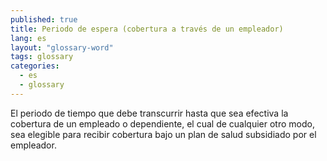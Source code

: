 ```yaml
---
published: true
title: Periodo de espera (cobertura a través de un empleador)
lang: es
layout: "glossary-word"
tags: glossary
categories:
  - es
  - glossary
---
```


El periodo de tiempo que debe transcurrir hasta que sea efectiva la cobertura de un empleado o dependiente, el cual de cualquier otro modo, sea elegible para recibir cobertura bajo un plan de salud subsidiado por el empleador.
